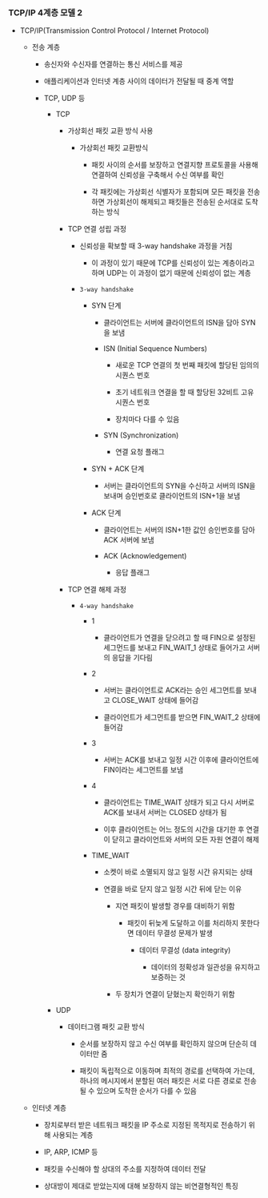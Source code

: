 ### TCP/IP 4계층 모델 2

- TCP/IP(Transmission Control Protocol / Internet Protocol)
  
  - 전송 계층
    
    - 송신자와 수신자를 연결하는 통신 서비스를 제공
    
    - 애플리케이션과 인터넷 계층 사이의 데이터가 전달될 때 중계 역할
    
    - TCP, UDP 등
      
      - TCP
        
        - 가상회선 패킷 교환 방식 사용
          
          - 가상회선 패킷 교환방식
            
            - 패킷 사이의 순서를 보장하고 연결지향 프로토콜을 사용해 연결하여 신뢰성을 구축해서 수신 여부를 확인
            
            - 각 패킷에는 가상회선 식별자가 포함되며 모든 패킷을 전송하면 가상회선이 해제되고 패킷들은 전송된 순서대로 도착하는 방식
        
        - TCP 연결 성립 과정
          
          - 신뢰성을 확보할 때 3-way handshake 과정을 거침
            
            - 이 과정이 있기 때문에 TCP를 신뢰성이 있는 계층이라고 하며 UDP는 이 과정이 없기 때문에 신뢰성이 없는 계층
          
          - `3-way handshake`
            
            - SYN 단계
              
              - 클라이언트는 서버에 클라이언트의 ISN을 담아 SYN을 보냄
              
              - ISN (Initial Sequence Numbers)
                
                - 새로운 TCP 연결의 첫 번째 패킷에 할당된 임의의 시퀀스 번호
                
                - 초기 네트워크 연결을 할 때 할당된 32비트 고유 시퀀스 번호
                
                - 장치마다 다를 수 있음
              
              - SYN (Synchronization)
                
                - 연결 요청 플래그
            
            - SYN + ACK 단계
              
              - 서버는 클라이언트의 SYN을 수신하고 서버의 ISN을 보내며 승인번호로 클라이언트의 ISN+1을 보냄
            
            - ACK 단계
              
              - 클라이언트는 서버의 ISN+1한 값인 승인번호를 담아 ACK 서버에 보냄
              
              - ACK (Acknowledgement)
                
                - 응답 플래그
        
        - TCP 연결 해제 과정
          
          - `4-way handshake`
            
            - 1
              
              - 클라이언트가 연결을 닫으려고 할 때 FIN으로 설정된 세그먼드를 보내고 FIN_WAIT_1 상태로 들어가고 서버의 응답을 기다림
            
            - 2
              
              - 서버는 클라이언트로 ACK라는 승인 세그먼트를 보내고 CLOSE_WAIT 상태에 들어감
              
              - 클라이언트가 세그먼트를 받으면 FIN_WAIT_2 상태에 들어감
            
            - 3
              
              - 서버는 ACK를 보내고 일정 시간 이후에 클라이언트에 FIN이라는 세그먼트를 보냄
            
            - 4
              
              - 클라이언트는 TIME_WAIT 상태가 되고 다시 서버로 ACK를 보내서 서버는 CLOSED 상태가 됨
              
              - 이후 클라이언트는 어느 정도의 시간을 대기한 후 연결이 닫히고 클라이언트와 서버의 모든 자원 연결이 해제
            
            - TIME_WAIT
              
              - 소켓이 바로 소멸되지 않고 일정 시간 유지되는 상태
              
              - 연결을 바로 닫지 않고 일정 시간 뒤에 닫는 이유
                
                - 지연 패킷이 발생할 경우를 대비하기 위함
                  
                  - 패킷이 뒤늦게 도달하고 이를 처리하지 못한다면 데이터 무결성 문제가 발생
                    
                    - 데이터 무결성 (data integrity)
                      
                      - 데이터의 정확성과 일관성을 유지하고 보증하는 것
                
                - 두 장치가 연결이 닫혔는지 확인하기 위함
      
      - UDP
        
        - 데이터그램 패킷 교환 방식
          
          - 순서를 보장하지 않고 수신 여부를 확인하지 않으며 단순히 데이터만 줌
          
          - 패킷이 독립적으로 이동하며 최적의 경로를 선택하여 가는데, 하나의 메시지에서 분할된 여러 패킷은 서로 다른 경로로 전송될 수 있으며 도착한 순서가 다를 수 있음
  
  - 인터넷 계층
    
    - 장치로부터 받은 네트워크 패킷을 IP 주소로 지정된 목적지로 전송하기 위해 사용되는 계층
    
    - IP, ARP, ICMP 등
    
    - 패킷을 수신해야 할 상대의 주소를 지정하여 데이터 전달
    
    - 상대방이 제대로 받았는지에 대해 보장하지 않는 비연결형적인 특징
